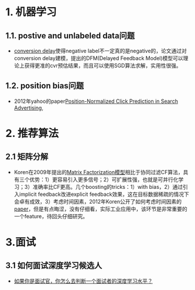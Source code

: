 # 1. 机器学习

## 1.1. postive and unlabeled data问题

* [conversion delay](http://www0.cs.ucl.ac.uk/staff/w.zhang/rtb-papers/delayed-feedback.pdf)使得negative label不一定真的是negative的，论文通过对conversion delay建模，提出的DFM(Delayed Feedback Model)模型可以理论上获得更准的cvr预估结果，而且可以使用SGD算法求解，实用性很强。

## 1.2. position bias问题

* 2012年yahoo的paper[Position-Normalized Click Prediction in Search Advertising](https://pdfs.semanticscholar.org/5c53/c7101b530eae80417beeba16684d789056f2.pdf),

# 2. 推荐算法

## 2.1 矩阵分解

* Koren在2009年提出的[Matrix Factorization模型](https://datajobs.com/data-science-repo/Recommender-Systems-%5BNetflix%5D.pdf)相比于协同过滤CF算法，具有三个优势：1）更容易引入更多信号；2）可扩展性强，也就是可并行化学习；3）准确率比CF更高。几个boosting的tricks：1）with bias，2）通过引入implicit feedback改进explicit feedback效果，这在目标数据稀疏的情况下会卓有成效，3）考虑时间因素，2012年Koren公开了如何考虑时间因素的[paper](https://pdfs.semanticscholar.org/8451/c2812a1476d3e13f2a509139322cc0adb1a2.pdf)，但是有点晦涩，没有仔细看，实际工业应用中，该环节是非常重要的一个feature，待回头仔细研究。

# 3.面试

## 3.1 如何面试深度学习候选人

* [如果你是面试官，你怎么去判断一个面试者的深度学习水平？](https://www.zhihu.com/question/41233373)